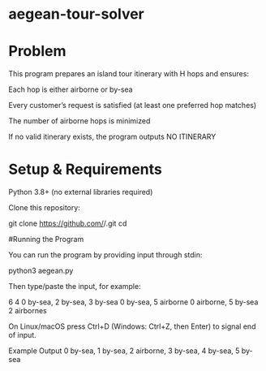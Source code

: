 # aegean-tour-solver

# Problem

This program prepares an island tour itinerary with H hops and ensures:

Each hop is either airborne or by-sea

Every customer’s request is satisfied (at least one preferred hop matches)

The number of airborne hops is minimized

If no valid itinerary exists, the program outputs NO ITINERARY

# Setup & Requirements

Python 3.8+ (no external libraries required)

Clone this repository:

git clone https://github.com/<org-or-user>/<repo-name>.git
cd <repo-name>

#Running the Program

You can run the program by providing input through stdin:

python3 aegean.py


Then type/paste the input, for example:

6
4
0 by-sea, 2 by-sea, 3 by-sea
0 by-sea, 5 airborne
0 airborne, 5 by-sea
2 airbornes


On Linux/macOS press Ctrl+D (Windows: Ctrl+Z, then Enter) to signal end of input.

Example Output
0 by-sea, 1 by-sea, 2 airborne, 3 by-sea, 4 by-sea, 5 by-sea

